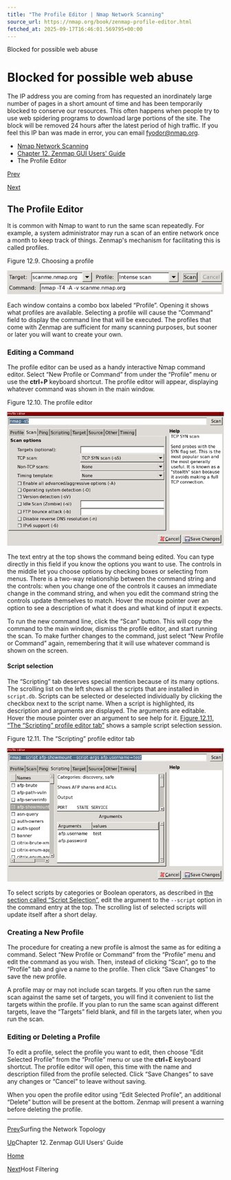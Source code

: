 ```yaml
---
title: "The Profile Editor | Nmap Network Scanning"
source_url: https://nmap.org/book/zenmap-profile-editor.html
fetched_at: 2025-09-17T16:46:01.569795+00:00
---
```


Blocked for possible web abuse

Blocked for possible web abuse
==========

The IP address you are coming from has requested an inordinately large number of pages in a short amount of time and has been temporarily blocked to conserve our resources. This often happens when people try to use web spidering programs to download large portions of the site. The block will be removed 24 hours after the latest period of high traffic. If you feel this IP ban was made in error, you can email fyodor@nmap.org.

* [Nmap Network Scanning](https://nmap.org/book/toc.html)
* [Chapter 12. Zenmap GUI Users' Guide](https://nmap.org/book/zenmap.html)
* The Profile Editor

[Prev](https://nmap.org/book/zenmap-topology.html)

[Next](https://nmap.org/book/zenmap-filter.html)

The Profile Editor
----------

[]()[]()

 It is common with Nmap to want to run the same scan repeatedly. For example, a system administrator may run a scan of an entire network once a month to keep track of things.[]() Zenmap's mechanism for facilitating this is called profiles.

Figure 12.9. Choosing a profile

![Choosing a profile](images/zenmap-fig-target.png)

 Each window contains a combo box labeled “Profile”. Opening it shows what profiles are available. Selecting a profile will cause the “Command” field to display the command line that will be executed. The profiles that come with Zenmap are sufficient for many scanning purposes, but sooner or later you will want to create your own.

### Editing a Command ###

 The profile editor can be used as a handy interactive Nmap command editor. Select “New Profile or Command” from under the “Profile” menu or use the **ctrl**+**P** keyboard shortcut. The profile editor will appear, displaying whatever command was shown in the main window.

Figure 12.10. The profile editor

![The profile editor](images/zenmap-fig-profile-editor.png)

 The text entry at the top shows the command being edited. You can type directly in this field if you know the options you want to use. The controls in the middle let you choose options by checking boxes or selecting from menus. There is a two-way relationship between the command string and the controls: when you change one of the controls it causes an immediate change in the command string, and when you edit the command string the controls update themselves to match. Hover the mouse pointer over an option to see a description of what it does and what kind of input it expects.

 To run the new command line, click the “Scan” button. This will copy the command to the main window, dismiss the profile editor, and start running the scan. To make further changes to the command, just select “New Profile or Command” again, remembering that it will use whatever command is shown on the screen.

#### Script selection ####

 The “Scripting” tab deserves special mention because of its many options. The scrolling list on the left shows all the scripts that are installed in `script.db`.[]() Scripts can be selected or deselected individually by clicking the checkbox next to the script name. When a script is highlighted, its description and arguments are displayed. The arguments are editable. Hover the mouse pointer over an argument to see help for it. [Figure 12.11, “The “Scripting” profile editor tab”](https://nmap.org/book/zenmap-profile-editor.html#zenmap-fig-profile-editor-scripting) shows a sample script selection session.

Figure 12.11. The “Scripting” profile editor tab

![The “Scripting” profile editor tab](images/zenmap-fig-profile-editor-scripting.png)

 To select scripts by categories or Boolean operators, as described in [the section called “Script Selection”](https://nmap.org/book/nse-usage.html#nse-script-selection), edit the argument to the `--script` option in the command entry at the top. The scrolling list of selected scripts will update itself after a short delay.

[]()

### Creating a New Profile ###

 The procedure for creating a new profile is almost the same as for editing a command. Select “New Profile or Command” from the “Profile” menu and edit the command as you wish. Then, instead of clicking “Scan”, go to the “Profile” tab and give a name to the profile. Then click “Save Changes” to save the new profile.

 A profile may or may not include scan targets. If you often run the same scan against the same set of targets, you will find it convenient to list the targets within the profile. If you plan to run the same scan against different targets, leave the “Targets” field blank, and fill in the targets later, when you run the scan.

[]()

### Editing or Deleting a Profile ###

 To edit a profile, select the profile you want to edit, then choose “Edit Selected Profile” from the “Profile” menu or use the **ctrl**+**E** keyboard shortcut. The profile editor will open, this time with the name and description filled from the profile selected. Click “Save Changes” to save any changes or “Cancel” to leave without saving.

[]()

 When you open the profile editor using “Edit Selected Profile”, an additional “Delete” button will be present at the bottom. Zenmap will present a warning before deleting the profile.

---

[Prev](https://nmap.org/book/zenmap-topology.html)Surfing the Network Topology

[Up](https://nmap.org/book/zenmap.html)Chapter 12. Zenmap GUI Users' Guide

[Home](https://nmap.org/book/toc.html)

[Next](https://nmap.org/book/zenmap-filter.html)Host Filtering